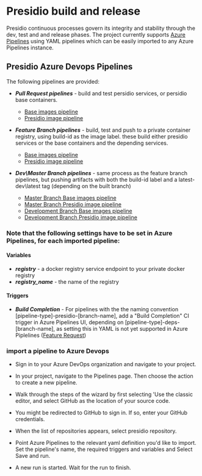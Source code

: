 # Presidio build and release

Presidio continuous processes govern its integrity and stability through the dev, test and and release phases.
The project currently supports [Azure Pipelines](https://azure.microsoft.com/en-us/services/devops/pipelines/) using YAML pipelines which can be easily imported to any Azure Pipelines instance.


## Presidio Azure Devops Pipelines

The following pipelines are provided:

* ***Pull Request pipelines*** - build and test persidio services, or persidio base containers. 

    * [Base images pipeline](../pipelines/PR-deps.yaml)
    * [Presidio image pipeline](../pipelines/PR-presidio.yaml)

* ***Feature Branch pipelines*** - build, test and push to a private container registry, using build-id as the image label. these build either presidio services or the base containers and the depending services.

    * [Base images pipeline](../pipelines/CI-deps-branch.yaml)
    * [Presidio image pipeline](../pipelines/CI-presidio-branch.yaml)

* ***Dev\Master Branch pipelines*** - same process as the feature branch pipelines, but pushing artifacts with both the build-id label and a latest-dev\latest tag (depending on the built branch)

    * [Master Branch Base images pipeline](../pipelines/CI-deps-master.yaml)
    * [Master Branch Presidio image pipeline](../pipelines/CI-presidio-master.yaml)
    * [Development Branch Base images pipeline](../pipelines/CI-deps-dev.yaml)
    * [Development Branch Presidio image pipeline](../pipelines/CI-presidio-dev.yaml)

### Note that the following settings have to be set in Azure Pipelines, for each imported pipeline:

#### Variables
* ***registry*** - a docker registry service endpoint to your private docker registry
* ***registry_name*** - the name of the registry

#### Triggers
* ***Build Completion*** - For pipelines with the the naming convention [pipeline-type]-presidio-[branch-name], add a "Build Completion" CI trigger in Azure Pipelines UI, depending on [pipeline-type]-deps-[branch-name], as setting this in YAML is not yet supported in Azure Piplelines ([Feature Request](https://developercommunity.visualstudio.com/content/problem/293487/build-completion-trigger-not-working-for-yaml-buil.html))


### import a pipeline to Azure Devops

* Sign in to your Azure DevOps organization and navigate to your project.

* In your project, navigate to the Pipelines page. Then choose the action to create a new pipeline.

* Walk through the steps of the wizard by first selecting 'Use the classic editor, and select GitHub as the location of your source code.

* You might be redirected to GitHub to sign in. If so, enter your GitHub credentials.

* When the list of repositories appears, select presidio repository.

* Point Azure Pipelines to the relevant yaml definition you'd like to import. Set the pipeline's name, the required triggers and variables and Select Save and run.

* A new run is started. Wait for the run to finish.